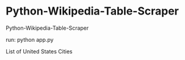# Python-Wikipedia-Table-Scraper
Python-Wikipedia-Table-Scraper

run: python app.py

List of United States Cities
